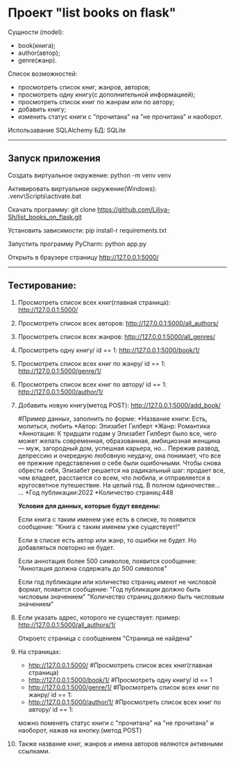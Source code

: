 # Проект "list books on flask"

Сущности (model):
 - book(книга);
 - author(автор);
 - genre(жанр).

Список возможностей:
- просмотреть список книг, жанров, авторов;
- просмотреть одну книгу(с дополнительной информацией);
- просмотреть список книг по жанрам или по автору;
- добавить книгу;
- изменить статус книги с "прочитана" на "не прочитана" и наоборот.

Использавание SQLAlchemy
БД: SQLite 

----------------------------------------------------------------------

## Запуск приложения

Создать виртуальное окружение:
    python -m venv venv

Активировать виртуальное окружение(Windows):
    .venv\Scripts\activate.bat

Скачать программу:
    git clone https://github.com/Liliya-Sh/list_books_on_flask.git

Установить зависимости:
    pip install-r requirements.txt

Запустить программу PyCharm:
    python app.py

Открыть в браузере страницу http://127.0.0.1:5000/
______________________________________________________________________

## Тестирование:

1. Просмотреть список всех книг(главная страница):
    http://127.0.0.1:5000/

2. Просмотреть список всех авторов:
    http://127.0.0.1:5000/all_authors/

3. Просмотреть список всех жанров:
    http://127.0.0.1:5000/all_genres/

4. Просмотреть одну книгу/ id == 1:
   http://127.0.0.1:5000/book/1/

5. Просмотреть список всех книг по жанру/ id == 1:
    http://127.0.0.1:5000/genre/1/

6. Просмотреть список всех книг по автору/ id == 1:
    http://127.0.0.1:5000/author/1/

7. Добавить новую книгу(метод POST):
    http://127.0.0.1:5000/add_book/
    
    #Пример данных, заполнить по форме:
        *Название книги: Есть, молиться, любить
        *Автор: Элизабет Гилберт
        *Жанр: Романтика
        *Аннотация: К тридцати годам у Элизабет Гилберт было все, чего может желать современная, 
                  образованная, амбициозная женщина — муж, загородный дом, успешная карьера, но… 
                  Пережив развод, депрессию и очередную любовную неудачу, она понимает, что все 
                  ее прежние представления о себе были ошибочными. Чтобы снова обрести себя, Элизабет 
                  решается на радикальный шаг: продает все, чем владеет, расстается со всем, что любила, 
                  и отправляется в кругосветное путешествие. На целый год. В полном одиночестве… … 
        *Год публикации:2022
        *Количество страниц:448
    
    **Условия для данных, которые будут введены:**

    Если книга с таким именем уже есть в списке, то появится сообщение:
        "Книга с таким именем уже существует!" 

    Если в списке есть автор или жанр, то ошибки не будет. Но добавляться повторно не будет.

    Если аннотация более 500 символов, появится сообщение:
        "Аннотация должна содержать до 500 символов"

    Если год публикации или количество страниц имеют не числовой формат, появится сообщение:
        "Год публикации должно быть числовым значением"
        "Количество страниц должно быть числовым значением" 

8. Если указать адрес, которого не существует:
    пример: http://127.0.0.1:5000/all_authors/1/
    
    Откроетс страница с сообщением "Страница не найдена"

9. На страницах: 
    - http://127.0.0.1:5000/              #Просмотреть список всех книг(главная страница)
    - http://127.0.0.1:5000/book/1/       #Просмотреть одну книгу/ id == 1
    - http://127.0.0.1:5000/genre/1/      #Просмотреть список всех книг по жанру/ id == 1:
    - http://127.0.0.1:5000/author/1/     #Просмотреть список всех книг по автору/ id == 1:

   можно поменять статус книги с "прочитана" на "не прочитана" и наоборот, нажав на кнопку.(метод POST)

10. Также название книг, жанров и имена авторов являются активными ссылками.





